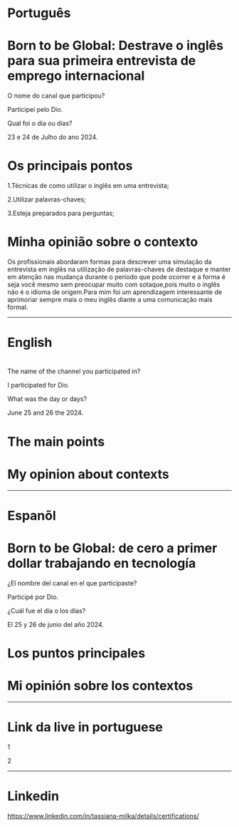 # Português

# Born to be Global: Destrave o inglês para sua primeira entrevista de emprego internacional

O nome do canal que participou?


Participei pelo Dio.


Qual foi o dia ou dias?


23 e 24 de Julho do ano 2024.


# Os principais pontos


1.Técnicas de como utilizar o inglês em uma entrevista;

2.Utilizar palavras-chaves;

3.Esteja preparados para perguntas;


# Minha opinião sobre o contexto 

<p>Os profissionais abordaram formas para descrever uma simulação da entrevista em inglês na utilização de palavras-chaves de destaque e manter em atenção nas mudança durante o período que pode ocorrer e a forma é seja você mesmo sem preocupar muito com sotaque,pois muito o inglês não é o idioma de origem.Para mim foi um aprendizagem interessante de aprimoriar sempre mais o meu inglês diante a uma comunicação mais formal.</p>

--------------------------------------------------------------------------------------------------------------------------------

# English 

# 

 
The name of the channel you participated in?

I participated for Dio.

What was the day or days?

June 25 and 26 the 2024.


# The main points



#   My opinion about contexts

<p> </p>

--------------------------------------------------------------------------------------------------------------------------------

# Espanõl 

# Born to be Global: de cero a primer dollar trabajando en tecnología


¿El nombre del canal en el que participaste?

Participé por Dio.

¿Cuál fue el día o los días?

El 25 y 26 de junio del año 2024.


# Los puntos principales




#  Mi opinión sobre los contextos


<p> </p>


--------------------------------------------------------------------------------------------------------------------------------


# Link da live in portuguese


1


2



--------------------------------------------------------------------------------------------------------------------------------


# Linkedin

https://www.linkedin.com/in/tassiana-milka/details/certifications/
